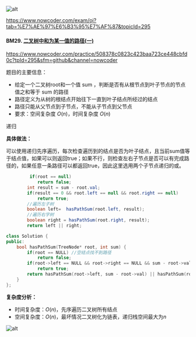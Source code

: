 ![alt](https://uploadfiles.nowcoder.com/bm/top101-head.jpg)

https://www.nowcoder.com/exam/oj?tab=%E7%AE%97%E6%B3%95%E7%AF%87&topicId=295

#### BM29. [二叉树中和为某一值的路径(一)](https://www.nowcoder.com/practice/508378c0823c423baa723ce448cbfd0c?tpId=295&sfm=github&channel=nowcoder)

https://www.nowcoder.com/practice/508378c0823c423baa723ce448cbfd0c?tpId=295&sfm=github&channel=nowcoder

题目的主要信息：

- 给定一个二叉树root和一个值 sum ，判断是否有从根节点到叶子节点的节点值之和等于 sum 的路径
- 路径定义为从树的根结点开始往下一直到叶子结点所经过的结点
- 路径只能从父节点到子节点，不能从子节点到父节点
- 要求：空间复杂度 $O(n)$，时间复杂度 $O(n)$

递归

**具体做法：**

可以使用递归先序遍历，每次检查遍历到的结点是否为叶子结点，且当前sum值等于结点值，如果可以则返回true；如果不行，则检查左右子节点是否可以有完成路径的，如果任意一条路径可以都返回true，因此这里选用两个子节点递归的或。


```java
         if(root == null)
            return false;
        int result = sum - root.val;
        if(result == 0 && root.left == null && root.right == null)
            return true;
        //遍历左子树
        boolean left=  hasPathSum(root.left, result);
        //遍历右字树
        boolean right = hasPathSum(root.right, result);
        return left || right;
```

```cpp
class Solution {
public:
    bool hasPathSum(TreeNode* root, int sum) {
        if(root == NULL) //空结点找不到路径
            return false;
        if(root->left == NULL && root->right == NULL && sum - root->val == 0) //叶子结点，且路径和为sum
            return true;
        return hasPathSum(root->left, sum - root->val) || hasPathSum(root->right, sum - root->val); //递归进入子结点
    }
};
```



**复杂度分析：**
- 时间复杂度：$O(n)$，先序遍历二叉树所有结点
- 空间复杂度：$O(n)$，最坏情况二叉树化为链表，递归栈空间最大为$n$

![alt](https://uploadfiles.nowcoder.com/bm/top101-tail.jpg)